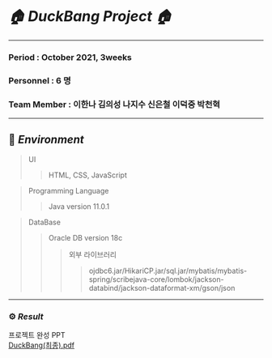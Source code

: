 # _🏠 DuckBang Project 🏠_

***
### Period : October 2021,  3weeks
### Personnel : 6 명
### Team Member : 이한나 김의성 나지수 신은철 이덕중 박천혁
***

## 📌 _Environment_       
> UI
> > HTML, CSS, JavaScript

> Programming Language
> > Java version 11.0.1

> DataBase
> > Oracle DB version 18c
> > > 외부 라이브러리
> > > > ojdbc6.jar/HikariCP.jar/sql.jar/mybatis/mybatis-spring/scribejava-core/lombok/jackson-databind/jackson-dataformat-xm/gson/json
***

### ⚙️ _Result_  
프로젝트 완성 PPT<br>
[DuckBang(최종).pdf](https://github.com/Hannah1004/DuckBangProject/files/7586689/DuckBang.pdf)
